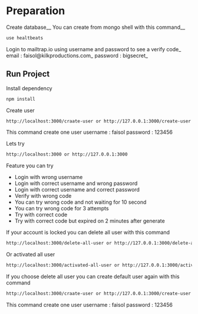 # Preparation

Create database__
You can create from mongo shell with this command__
```bash
use healtbeats
```

Login to mailtrap.io using username and password to see a verify code_
email		: faisol@kilkproductions.com_
password	: bigsecret_

## Run Project

Install dependency
```bash
npm install
```

Create user
```bash
http://localhost:3000/craate-user or http://127.0.0.1:3000/create-user
```
This command create one user
username : faisol
password : 123456

Lets try
```bash
http://localhost:3000 or http://127.0.0.1:3000
```

Feature you can try
- Login with wrong username
- Login with correct username and wrong password
- Login with correct username and correct password
- Verify with wrong code
- You can try wrong code and not waiting for 10 second
- You can try wrong code for 3 attempts
- Try with correct code
- Try with correct code but expired on 2 minutes after generate

If your account is locked you can delete all user with this command
```bash
http://localhost:3000/delete-all-user or http://127.0.0.1:3000/delete-all-user
```

Or activated all user
```bash
http://localhost:3000/activated-all-user or http://127.0.0.1:3000/activated-all-user
```

If you choose delete all user you can create default user again with this command
```bash
http://localhost:3000/craate-user or http://127.0.0.1:3000/create-user
```
This command create one user
username : faisol
password : 123456
